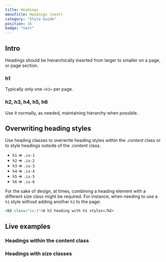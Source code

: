 ```yaml
---
title: Headings
menuTitle: Headings (next)
category: "Style Guide"
position: 16
badge: "next"
---
```


## Intro

Headings should be hierarchically inserted from larger to smaller on a page, or page section.

### h1

Typically only one `<h1>` per page.

### h2, h3, h4, h5, h6

Use it normally, as needed, maintaining hierarchy when possible.

## Overwriting heading styles

Use heading classes to overwrite heading styles within the _.content_ class or to style headings outside of the _.content_ class.

- `h1` &DoubleRightArrow; `.is-1`
- `h2` &DoubleRightArrow; `.is-2`
- `h3` &DoubleRightArrow; `.is-3`
- `h4` &DoubleRightArrow; `.is-4`
- `h5` &DoubleRightArrow; `.is-5`
- `h6` &DoubleRightArrow; `.is-6`

For the sake of design, at times, combining a heading element with a different size class might be required. For instance, when needing to use a `h1` style without adding another `h1` to the page:

```html
<h2 class="is-1">A h2 heading with h1 styles</h2>
```

## Live examples

### Headings within the content class

<example name="Headings1" height="500"></example>

### Headings with size classes

<example name="Headings2" height="500"></example>
